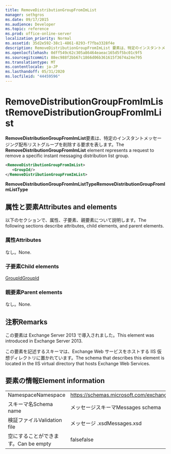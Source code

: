 ```yaml
---
title: RemoveDistributionGroupFromImList
manager: sethgros
ms.date: 09/17/2015
ms.audience: Developer
ms.topic: reference
ms.prod: office-online-server
localization_priority: Normal
ms.assetid: 35d2e592-38c1-4861-8293-f7fba3328f4e
description: RemoveDistributionGroupFromImList 要素は、特定のインスタントメッセージング配布リストグループを削除する要求を表します。
ms.openlocfilehash: 0dff549c62c305a86464eaeac165d5f5bc01c9f5
ms.sourcegitcommit: 88ec988f2bb67c1866d06b361615f3674a24e795
ms.translationtype: MT
ms.contentlocale: ja-JP
ms.lasthandoff: 05/31/2020
ms.locfileid: "44459596"
---
```

# <a name="removedistributiongroupfromimlist"></a><span data-ttu-id="08efe-103">RemoveDistributionGroupFromImList</span><span class="sxs-lookup"><span data-stu-id="08efe-103">RemoveDistributionGroupFromImList</span></span>

<span data-ttu-id="08efe-104">**RemoveDistributionGroupFromImList**要素は、特定のインスタントメッセージング配布リストグループを削除する要求を表します。</span><span class="sxs-lookup"><span data-stu-id="08efe-104">The **RemoveDistributionGroupFromImList** element represents a request to remove a specific instant messaging distribution list group.</span></span> 
  
```XML
<RemoveDistributionGroupFromImList>
   <GroupId/>
</RemoveDistributionGroupFromImList>
```

 <span data-ttu-id="08efe-105">**RemoveDistributionGroupFromImListType**</span><span class="sxs-lookup"><span data-stu-id="08efe-105">**RemoveDistributionGroupFromImListType**</span></span>
## <a name="attributes-and-elements"></a><span data-ttu-id="08efe-106">属性と要素</span><span class="sxs-lookup"><span data-stu-id="08efe-106">Attributes and elements</span></span>

<span data-ttu-id="08efe-107">以下のセクションで、属性、子要素、親要素について説明します。</span><span class="sxs-lookup"><span data-stu-id="08efe-107">The following sections describe attributes, child elements, and parent elements.</span></span>
  
### <a name="attributes"></a><span data-ttu-id="08efe-108">属性</span><span class="sxs-lookup"><span data-stu-id="08efe-108">Attributes</span></span>

<span data-ttu-id="08efe-109">なし。</span><span class="sxs-lookup"><span data-stu-id="08efe-109">None.</span></span>
  
### <a name="child-elements"></a><span data-ttu-id="08efe-110">子要素</span><span class="sxs-lookup"><span data-stu-id="08efe-110">Child elements</span></span>

[<span data-ttu-id="08efe-111">GroupId</span><span class="sxs-lookup"><span data-stu-id="08efe-111">GroupId</span></span>](groupid.md)
  
### <a name="parent-elements"></a><span data-ttu-id="08efe-112">親要素</span><span class="sxs-lookup"><span data-stu-id="08efe-112">Parent elements</span></span>

<span data-ttu-id="08efe-113">なし。</span><span class="sxs-lookup"><span data-stu-id="08efe-113">None.</span></span>
  
## <a name="remarks"></a><span data-ttu-id="08efe-114">注釈</span><span class="sxs-lookup"><span data-stu-id="08efe-114">Remarks</span></span>

<span data-ttu-id="08efe-115">この要素は Exchange Server 2013 で導入されました。</span><span class="sxs-lookup"><span data-stu-id="08efe-115">This element was introduced in Exchange Server 2013.</span></span>
  
<span data-ttu-id="08efe-116">この要素を記述するスキーマは、Exchange Web サービスをホストする IIS 仮想ディレクトリに置かれています。</span><span class="sxs-lookup"><span data-stu-id="08efe-116">The schema that describes this element is located in the IIS virtual directory that hosts Exchange Web Services.</span></span>
  
## <a name="element-information"></a><span data-ttu-id="08efe-117">要素の情報</span><span class="sxs-lookup"><span data-stu-id="08efe-117">Element information</span></span>

|||
|:-----|:-----|
|<span data-ttu-id="08efe-118">Namespace</span><span class="sxs-lookup"><span data-stu-id="08efe-118">Namespace</span></span>  <br/> |https://schemas.microsoft.com/exchange/services/2006/messages  <br/> |
|<span data-ttu-id="08efe-119">スキーマ名</span><span class="sxs-lookup"><span data-stu-id="08efe-119">Schema name</span></span>  <br/> |<span data-ttu-id="08efe-120">メッセージスキーマ</span><span class="sxs-lookup"><span data-stu-id="08efe-120">Messages schema</span></span>  <br/> |
|<span data-ttu-id="08efe-121">検証ファイル</span><span class="sxs-lookup"><span data-stu-id="08efe-121">Validation file</span></span>  <br/> |<span data-ttu-id="08efe-122">メッセージ .xsd</span><span class="sxs-lookup"><span data-stu-id="08efe-122">Messages.xsd</span></span>  <br/> |
|<span data-ttu-id="08efe-123">空にすることができます。</span><span class="sxs-lookup"><span data-stu-id="08efe-123">Can be empty</span></span>  <br/> |<span data-ttu-id="08efe-124">false</span><span class="sxs-lookup"><span data-stu-id="08efe-124">false</span></span>  <br/> |
   

